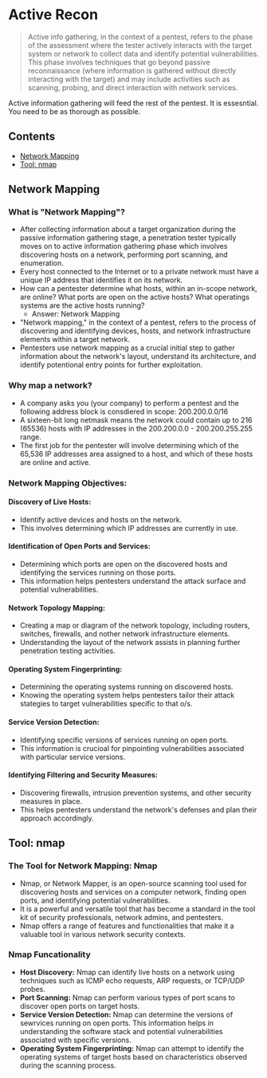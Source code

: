 # Active Recon
> Active info gathering, in the context of a pentest, refers to the phase of the assessment where the tester actively interacts with the target system or network to collect data and identify potential vulnerabilities. This phase involves techniques that go beyond passive reconnaissance (where information is gathered without directly interacting with the target) and may include activities such as scanning, probing, and direct interaction with network services. 

Active information gathering will feed the rest of the pentest. It is essesntial. You need to be as thorough as possible.

## Contents
- [Network Mapping](https://github.com/GregKedrovsky/Hacking/blob/main/01_Recon/recon1_active.md#network-mapping)
- [Tool: nmap](https://github.com/GregKedrovsky/Hacking/blob/main/01_Recon/recon1_active.md#tool-nmap)

## Network Mapping

### What is "Network Mapping"?
- After collecting information about a target organization during the passive information gathering stage, a penetration tester typically moves on to active information gathering phase which involves discovering hosts on a network, performing port scanning, and enumeration.
- Every host connected to the Internet or to a private network must have a unique IP address that identifies it on its network.
- How can a pentester determine what hosts, within an in-scope network, are online? What ports are open on the active hosts? What operatings systems are the active hosts running?
  - Answer: Network Mapping
- "Network mapping," in the context of a pentest, refers to the process of discovering and identifying devices, hosts, and network infrastructure elements within a target network.
- Pentesters use network mapping as a crucial initial step to gather information about the network's layout, understand its architecture, and identify potentional entry points for further exploitation. 
 
### Why map a network?
- A company asks you (your company) to perform a pentest and the following address block is consdiered in scope: 200.200.0.0/16
- A sixteen-bit long netmask means the network could contain up to 216 (65536) hosts with IP addresses in the 200.200.0.0 - 200.200.255.255 range.
- The first job for the pentester will involve determining which of the 65,536 IP addresses area assigned to a host, and which of these hosts are online and active. 

### Network Mapping Objectives: 

#### Discovery of Live Hosts:
- Identify active devices and hosts on the network.
- This involves determining which IP addresses are currently in use.

#### Identification of Open Ports and Services:
- Determining which ports are open on the discovered hosts and identifying the services running on those ports.
- This information helps pentesters understand the attack surface and potential vulnerabilities. 

#### Network Topology Mapping: 
- Creating a map or diagram of the network topology, including routers, switches, firewalls, and nother network infrastructure elements. 
- Understanding the layout of the network assists in planning further penetration testing activities.

#### Operating System Fingerprinting: 
- Determining the operating systems running on discovered hosts. 
- Knowing the operating system helps pentesters tailor their attack stategies to target vulnerabilities specific to that o/s.

#### Service Version Detection: 
- Identifying specific versions of services running on open ports.
- This information is crucioal for pinpointing vulnerabilities associated with particular service versions. 

#### Identifying Filtering and Security Measures: 
- Discovering firewalls, intrusion prevention systems, and other security measures in place. 
- This helps pentesters understand the network's defenses and plan their approach accordingly. 

## Tool: nmap

### The Tool for Network Mapping: Nmap
- Nmap, or Network Mapper, is an open-source scanning tool used for discovering hosts and services on a computer network, finding open ports, and identifying potential vulnerabilities.
- It is a powerful and versatile tool that has become a standard in the tool kit of security professionals, network admins, and pentesters.
- Nmap offers a range of features and functionalities that make it a valuable tool in various network security contexts.

### Nmap Funcationality
- **Host Discovery:** Nmap can identify live hosts on a network using techniques such as ICMP echo requests, ARP requests, or TCP/UDP probes.
- **Port Scanning:** Nmap can perform various types of port scans to discover open ports on target hosts.
- **Service Version Detection:** Nmap can determine the versions of sewrvices running on open ports. This information helps in understanding the software stack and potential  vulnerabilities associated with specific versions.
- **Operating System Fingerprinting:** Nmap can attempt to identify the operating systems of target hosts based on characteristics observed during the scanning process. 
